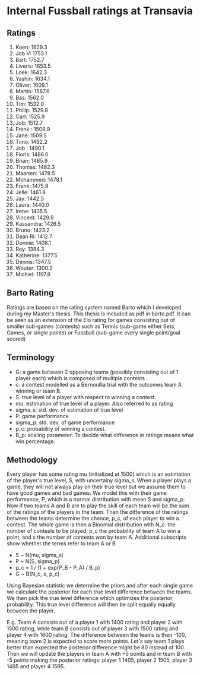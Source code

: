 # Internal Fussball ratings at Transavia
## Ratings
1. Koen: 1829.3 
2. Job V: 1753.1 
3. Bart: 1752.7 
4. Liveris: 1653.5 
5. Loek: 1642.3 
6. Yashin: 1634.1 
7. Oliver: 1609.1 
8. Martin: 1587.6 
9. Bas: 1562.0 
10. Tim: 1532.0 
11. Philip: 1529.8 
12. Carl: 1525.9 
13. Job: 1512.7 
14. Frenk : 1509.9 
15. Jane: 1509.5 
16. Timo: 1492.2 
17. Job : 1490.1 
18. Floris: 1486.0 
19. Brian: 1485.9 
20. Thomas: 1482.3 
21. Maarten: 1478.5 
22. Mohammed: 1478.1 
23. Frenk: 1475.9 
24. Jelle: 1461.8 
25. Jay: 1442.5 
26. Laura: 1440.0 
27. Irene: 1435.5 
28. Vincent: 1429.9 
29. Kassandra: 1426.5 
30. Bruno: 1423.2 
31. Daan Ri: 1412.7 
32. Donnie: 1408.1 
33. Roy: 1384.3 
34. Katherine: 1377.5 
35. Dennis: 1347.5 
36. Wouter: 1300.2 
37. Michiel: 1197.8 

## Barto Rating
Ratings are based on the rating system named Barto which I developed during my Master's thesis. This thesis is included as pdf in barto.pdf. It can be seen as an extension of the Elo rating for games consisting out of smaller sub-games (contests) such as Tennis (sub-game either Sets, Games, or single points) or Fussball (sub-game every single point/goal scored)
## Terminology
- G: a game between 2 opposing teams (possibly consisting out of 1 player each) which is composed of multiple contests
- c: a contest modelled as a Bernoullia trial with the outcomes team A winning or team B.
- S: true level of a player with respect to winning a contest.
- mu: estimation of true level of a player. Also referred to as rating
- sigma_s: std. dev. of estimation of true level
- P: game performance
- sigma_p: std. dev. of game performance
- p_c: probability of winning a contest.
- B_p: scaling parameter. To decide what difference in ratings means what win percentage.
## Methodology
Every player has some rating mu (initialized at 1500) which is an estimation of the player's true level, S, with uncertainy sigma_s. When a player plays a game, they will not always play on their true level but we assume them to have good games and bad games. We model this with their game performance, P, which is a normal distribution with mean S and sigma_p. Now if two teams A and B are to play the skill of each team will be the sum of the ratings of the players in the team. Then the difference of the ratings between the teams determine the chance, p_c, of each player to win a contest. The whole game is then a Binomial distribution with N_c: the number of contests to be played, p_c the probability of team A to win a point, and x the number of contests won by team A. Additional subscripts show whether the terms refer to team A or B
- S ~ N(mu, sigma_s)
- P ~ N(S, sigma_p)
- p_c = 1 / (1 + exp(P_B - P_A) / B_p)
- G ~ B(N_c, x, p_c)

Using Bayesian statistic we determine the priors and after each single game we calculate the posterior for each true level difference between the teams. We then pick the true level difference which optimizes the posterior probability. This true level difference will then be split equally equally between the player. 

E.g. Team A consists out of a player 1 with 1400 rating and player 2 with 1500 rating, while team B consists out of player 3 with 1500 rating and player 4 with 1600 rating. The difference between the teams is then -100, meaning team 2 is expected to score more points. Let's say team 1 plays better than expected the posterior difference might be 80 instead of 100. Then we will update the players in team A with +5 points and in team B with -5 points making the posterior ratings: player 1 1405, player 2 1505, player 3 1495 and player 4 1595.